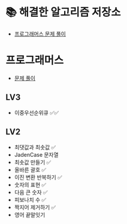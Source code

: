 # 📚 해결한 알고리즘 저장소

- [프로그래머스 문제 풀이](https://waveofymymind.tistory.com/category/%EC%95%8C%EA%B3%A0%EB%A6%AC%EC%A6%98/%ED%94%84%EB%A1%9C%EA%B7%B8%EB%9E%98%EB%A8%B8%EC%8A%A4)

# 프로그래머스 
- [문제 풀이](https://waveofymymind.tistory.com/category/%EC%95%8C%EA%B3%A0%EB%A6%AC%EC%A6%98/%ED%94%84%EB%A1%9C%EA%B7%B8%EB%9E%98%EB%A8%B8%EC%8A%A4) 

## LV3
- 이중우선순위큐 ✅✅

## LV2

- 최댓값과 최솟값 ✅ 
- JadenCase 문자열
- 최솟값 만들기 ✅
- 올바른 괄호 ✅
- 이진 변환 반복하기 ✅ 
- 숫자의 표현 ✅
- 다음 큰 숫자 ✅
- 피보나치 수 ✅
- 짝지어 제거하기 ✅
- 영어 끝말잇기

